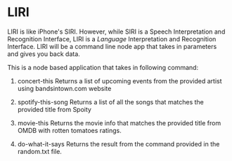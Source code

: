 # LIRI
LIRI is like iPhone's SIRI. 
However, while SIRI is a Speech Interpretation and Recognition Interface, 
LIRI is a _Language_ Interpretation and Recognition Interface. 
LIRI will be a command line node app that takes in parameters and gives you back data.

This is a node based application that takes in following command:

1. concert-this <artist> 
   Returns a list of upcoming events from the provided artist using bandsintown.com website

2. spotify-this-song <song>
   Returns a list of all the songs that matches the provided title from Spoity

3. movie-this <movie>
   Returns the movie info that matches the provided title from OMDB with rotten tomatoes ratings.

4. do-what-it-says
   Returns the result from the command provided in the random.txt file. 




